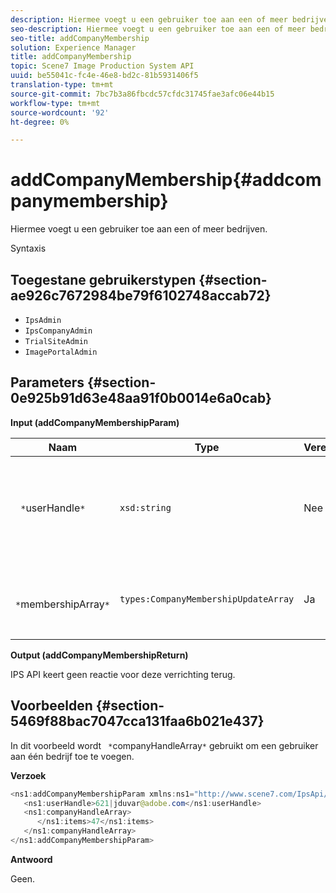 ```yaml
---
description: Hiermee voegt u een gebruiker toe aan een of meer bedrijven.
seo-description: Hiermee voegt u een gebruiker toe aan een of meer bedrijven.
seo-title: addCompanyMembership
solution: Experience Manager
title: addCompanyMembership
topic: Scene7 Image Production System API
uuid: be55041c-fc4e-46e8-bd2c-81b5931406f5
translation-type: tm+mt
source-git-commit: 7bc7b3a86fbcdc57cfdc31745fae3afc06e44b15
workflow-type: tm+mt
source-wordcount: '92'
ht-degree: 0%

---
```



# addCompanyMembership{#addcompanymembership}

Hiermee voegt u een gebruiker toe aan een of meer bedrijven.

Syntaxis

## Toegestane gebruikerstypen {#section-ae926c7672984be79f6102748accab72}

* `IpsAdmin`
* `IpsCompanyAdmin`
* `TrialSiteAdmin`
* `ImagePortalAdmin`

## Parameters {#section-0e925b91d63e48aa91f0b0014e6a0cab}

**Input (addCompanyMembershipParam)**

| Naam | Type | Vereist | Beschrijving |
|---|---|---|---|
| ` *`userHandle`*` | `xsd:string` | Nee | De handgreep voor de gebruiker wiens lidmaatschap u wilt toevoegen. |
| ` *`membershipArray`*` | `types:CompanyMembershipUpdateArray` | Ja | Een array van bedrijven waaraan u de gebruiker toevoegt. |

**Output (addCompanyMembershipReturn)**

IPS API keert geen reactie voor deze verrichting terug.

## Voorbeelden {#section-5469f88bac7047cca131faa6b021e437}

In dit voorbeeld wordt ` *`companyHandleArray`*` gebruikt om een gebruiker aan één bedrijf toe te voegen.

**Verzoek**

```java
<ns1:addCompanyMembershipParam xmlns:ns1="http://www.scene7.com/IpsApi/xsd">
   <ns1:userHandle>621|jduvar@adobe.com</ns1:userHandle>
   <ns1:companyHandleArray>
      </ns1:items>47</ns1:items>
   </ns1:companyHandleArray>
</ns1:addCompanyMembershipParam>
```

**Antwoord**

Geen.
